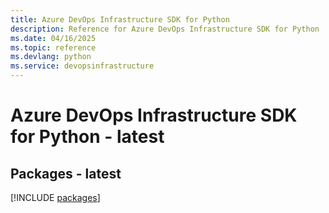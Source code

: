 ```yaml
---
title: Azure DevOps Infrastructure SDK for Python
description: Reference for Azure DevOps Infrastructure SDK for Python
ms.date: 04/16/2025
ms.topic: reference
ms.devlang: python
ms.service: devopsinfrastructure
---
```

# Azure DevOps Infrastructure SDK for Python - latest
## Packages - latest
[!INCLUDE [packages](devops-infrastructure-index.md)]